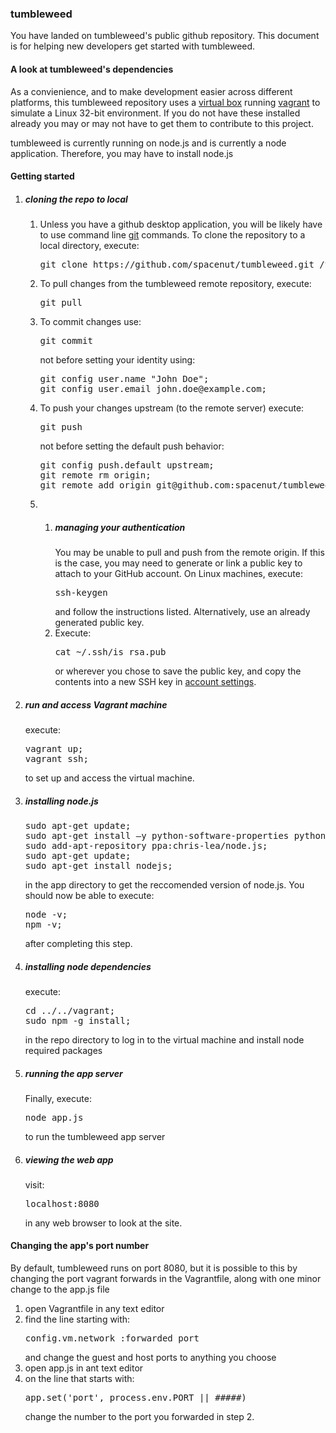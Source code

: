 <h3>tumbleweed</h3>

<p>You have landed on tumbleweed's public github repository. This document is for helping new developers get started with tumbleweed.</p>

<h4>A look at tumbleweed's dependencies</h4>
<p>As a convienience, and to make development easier across different platforms, this tumbleweed repository uses a <a href='https://www.virtualbox.org/'>virtual box</a> running <a href='http://www.vagrantup.com'>vagrant</a> to simulate a Linux 32-bit environment. If you do not have these installed already you may or may not have to get them to contribute to this project.</p>

<p>tumbleweed is currently running on node.js and is currently a node application. Therefore, you may have to install node.js</p>

<h4>Getting started</h4>

<ol>
<li><h5>cloning the repo to local</h5></li>
<ol>
 <li>Unless you have a github desktop application, you will be likely have to use command line <a href='http://git-scm.com/'>git</a> commands. To clone the repository to a local directory, execute:
 <pre>git clone https://github.com/spacenut/tumbleweed.git /this/local/directory/</pre></li>
<li>To pull changes from the tumbleweed remote repository, execute:
<pre>git pull</pre>
</li>
 <li>To commit changes use:</li>
 <pre>git commit</pre>
 not before setting your identity using:
 <pre>git config user.name "John Doe";
git config user.email john.doe@example.com;</pre>
</li>
<li>To push your changes upstream (to the remote server) execute:
<pre>git push</pre>
not before setting the default push behavior:
<pre>git config push.default upstream;
git remote rm origin;
git remote add origin git@github.com:spacenut/tumbleweed.git;</pre>
</li>
<li>
<ol><li><h5>managing your authentication</h5>
You may be unable to pull and push from the remote origin. If this is the case, you may need to generate or link a public key to attach to your GitHub account. On Linux machines, execute:
<pre>ssh-keygen</pre>
 and follow the instructions listed. Alternatively, use an already generated public key.
</li>
<li>
Execute:
<pre>cat ~/.ssh/is_rsa.pub</pre>
 or wherever you chose to save the public key, and copy the contents into a new SSH key in <a about='_blank' href='https://github.com/settings/ssh'>account settings</a>.
</li>
</ol>

</li>
</ol>
<li><h5>run and access Vagrant machine</h5> execute:
<pre>vagrant up;
vagrant ssh;</pre>
to set up and access the virtual machine.
<li><h5>installing node.js</h5>
<pre>sudo apt-get update;
sudo apt-get install –y python-software-properties python g++ make;
sudo add-apt-repository ppa:chris-lea/node.js;
sudo apt-get update;
sudo apt-get install nodejs;
</pre>
 in the app directory to get the reccomended version of node.js. You should now be able to execute:
<pre>node -v;
npm -v;</pre>
after completing this step.</li>

<li><h5>installing node dependencies</h5>
execute: <pre>cd ../../vagrant;
sudo npm -g install;</pre>
 in the repo directory to log in to the virtual machine and install node required packages</li>
<li><h5>running the app server</h5>
Finally, execute:
<pre>node app.js</pre>
 to run the tumbleweed app server</li>
<li><h5>viewing the web app</h5>
visit:
<pre>localhost:8080</pre>
 in any web browser to look at the site.</li>
</ol>

<h4>Changing the app's port number</h4>

<p>By default, tumbleweed runs on port 8080, but it is possible to this by changing the port vagrant forwards in the Vagrantfile, along with one minor change to the app.js file</p>

<ol>
<li>open Vagrantfile in any text editor</li>
<li>find the line starting with:
<pre>config.vm.network :forwarded_port</pre>
 and change the guest and host ports to anything you choose</li>
<li>open app.js in ant text editor</li>
<li>on the line that starts with:
<pre>app.set('port', process.env.PORT || #####)</pre>
 change the number to the port you forwarded in step 2.</li>
</ol>
